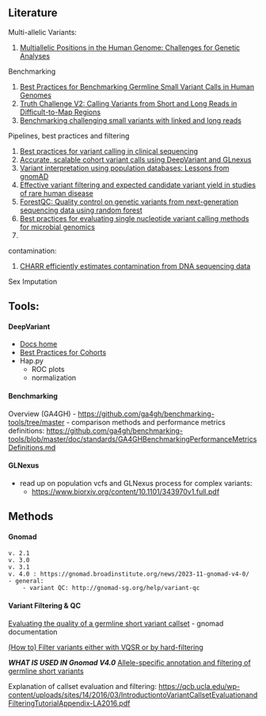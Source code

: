 
## Literature

Multi-allelic Variants:
1. [ Multiallelic Positions in the Human Genome: Challenges for Genetic Analyses](https://www.ncbi.nlm.nih.gov/pmc/articles/PMC4752396/)

Benchmarking
1. [ Best Practices for Benchmarking Germline Small Variant Calls in Human Genomes](https://www.ncbi.nlm.nih.gov/pmc/articles/PMC6699627/)
2. [Truth Challenge V2: Calling Variants from Short and Long Reads in Difficult-to-Map Regions](https://precision.fda.gov/challenges/10#datasets) 
3. [Benchmarking challenging small variants with linked and long reads](https://www.ncbi.nlm.nih.gov/pmc/articles/PMC9706577/) 


Pipelines, best practices and filtering
1. [Best practices for variant calling in clinical sequencing](https://genomemedicine.biomedcentral.com/articles/10.1186/s13073-020-00791-w)
2.  [Accurate, scalable cohort variant calls using DeepVariant and GLnexus](https://academic.oup.com/bioinformatics/article/36/24/5582/6064144) 
3.  [Variant interpretation using population databases: Lessons from gnomAD](https://www.ncbi.nlm.nih.gov/pmc/articles/PMC9160216/#:~:text=Variants%20reported%20in%20gnomAD%20have,the%20variant%20and%20the%20site.) 
4. [ Effective variant filtering and expected candidate variant yield in studies of rare human disease](https://www.nature.com/articles/s41525-021-00227-3)
5. [ ForestQC: Quality control on genetic variants from next-generation sequencing data using random forest](https://www.ncbi.nlm.nih.gov/pmc/articles/PMC6938691/)
6. [Best practices for evaluating single nucleotide variant calling methods for microbial genomics](https://www.ncbi.nlm.nih.gov/pmc/articles/PMC4493402/)
7. 

contamination:
1. [CHARR efficiently estimates contamination from DNA sequencing data](https://www.biorxiv.org/content/10.1101/2023.06.28.545801v1)

Sex Imputation 



## Tools:
#### DeepVariant
- [Docs home](https://github.com/google/deepvariant/tree/r1.6.1/docs)
- [Best Practices for Cohorts]()
- Hap.py 
	- ROC plots
	- normalization 
#### Benchmarking 
Overview (GA4GH) -  https://github.com/ga4gh/benchmarking-tools/tree/master 
	- comparison methods and performance metrics definitions: https://github.com/ga4gh/benchmarking-tools/blob/master/doc/standards/GA4GHBenchmarkingPerformanceMetricsDefinitions.md 
#### GLNexus
- read up on population vcfs and GLNexus process for complex variants:
	- https://www.biorxiv.org/content/10.1101/343970v1.full.pdf 

## Methods
#### Gnomad
	v. 2.1
	v. 3.0
	v. 3.1
	v. 4.0 : https://gnomad.broadinstitute.org/news/2023-11-gnomad-v4-0/ 
	- general:
		- variant QC: http://gnomad-sg.org/help/variant-qc 

#### Variant Filtering & QC
[Evaluating the quality of a germline short variant callset](https://gatk.broadinstitute.org/hc/en-us/articles/360035531572-Evaluating-the-quality-of-a-germline-short-variant-callset) - gnomad documentation

[(How to) Filter variants either with VQSR or by hard-filtering](https://gatk.broadinstitute.org/hc/en-us/articles/360035531112--How-to-Filter-variants-either-with-VQSR-or-by-hard-filtering)


***WHAT IS USED IN Gnomad V4.0***
[Allele-specific annotation and filtering of germline short variants](https://gatk.broadinstitute.org/hc/en-us/articles/360035890551-Allele-specific-annotation-and-filtering-of-germline-short-variants) 

Explanation of callset evaluation and filtering:
https://qcb.ucla.edu/wp-content/uploads/sites/14/2016/03/IntroductiontoVariantCallsetEvaluationandFilteringTutorialAppendix-LA2016.pdf 

